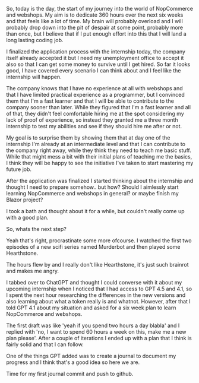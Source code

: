 So, today is the day, the start of my journey into the world of NopCommerce and webshops.
My aim is to dedicate 360 hours over the next six weeks and that feels like a lot of time. 
My brain will probably overload and I will probably drop down into the pit of despair at some point, probably more than once, but I believe that if I put enough effort into this that I will land a long lasting coding job.

I finalized the application process with the internship today, the company itself already accepted it but I need my unemployment office to accept it also so that I can get some money to survive until I get hired.
So far it looks good, I have covered every scenario I can think about and I feel like the internship will happen.

The company knows that I have no experience at all with webshops and that I have limited practical experience as a programmer, but I convinced them that I'm a fast learner and that I will be able to contribute to the company sooner than later.
While they figured that I'm a fast learner and all of that, they didn't feel comfortable hiring me at the spot considering my lack of proof of experience, so instead they granted me a three month internship to test my abilities and see if they should hire me after or not.

My goal is to surprise them by showing them that at day one of the internship I'm already at an intermediate level and that I can contribute to the company right away, while they think they need to teach me basic stuff.
While that might mess a bit with their initial plans of teaching me the basics, I think they will be happy to see the initiative I've taken to start mastering my future job.

After the application was finalized I started thinking about the internship and thought I need to prepare somehow.. but how?
Should I aimlessly start learning NopCommerce and webshops in general? or maybe finish my Blazor project?

I took a bath and thought about it for a while, but couldn't really come up with a good plan.

So, whats the next step?

Yeah that's right, procrastinate some more ofcourse. I watched the first two episodes of a new scifi series named Murderbot and then played some Hearthstone.

The hours flew by and I really don't like Hearthstone, it's just such brainrot and makes me angry. 

I tabbed over to ChatGPT and thought I could converse with it about my upcoming internship when I noticed that I had access to GPT 4.5 and 4.1, so I spent the next hour researching the differences in the new versions and also learning about what a token really is and whatnot.
However, after that I told GPT 4.1 about my situation and asked for a six week plan to learn NopCommerce and webshops.

The first draft was like 'yeah if you spend two hours a day blabla' and I replied with 'no, I want to spend 60 hours a week on this, make me a new plan please'.
After a couple of iterations I ended up with a plan that I think is fairly solid and that I can follow.

One of the things GPT added was to create a journal to document my progress and I think that's a good idea so here we are.

Time for my first journal commit and push to github.